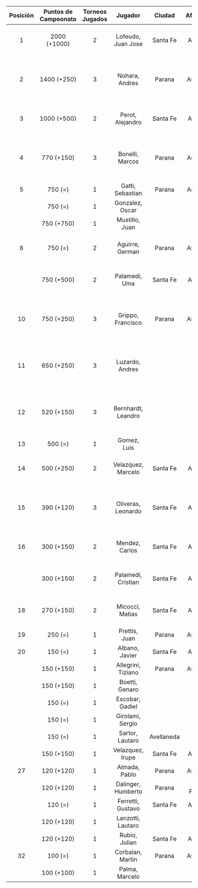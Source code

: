 |  Posición  |  Puntos de Campeonato  |  Torneos Jugados  |      Jugador       |   Ciudad   |  Afiliación  |           Puntos sumados           |
|:----------:|:----------------------:|:-----------------:|:------------------:|:----------:|:------------:|:----------------------------------:|
|     1      |      2000 (+1000)      |         2         | Lofeudo, Juan Jose |  Santa Fe  |   AteMeLi    |      1000 (T03) + 1000 (T02)       |
|     2      |      1400 (+250)       |         3         |   Nohara, Andres   |   Parana   |   Aspatem    | 1000 (T01) + 250 (T03) + 150 (T02) |
|     3      |      1000 (+500)       |         2         |  Perot, Alejandro  |  Santa Fe  |   AteMeLi    |       500 (T03) + 500 (T02)        |
|     4      |       770 (+150)       |         3         |  Bonelli, Marcos   |   Parana   |   Aspatem    | 500 (T01) + 150 (T03) + 120 (T02)  |
|     5      |        750 (=)         |         1         |  Gatti, Sebastian  |   Parana   |   Aspatem    |             750 (T01)              |
|            |        750 (=)         |         1         |  Gonzalez, Oscar   |            |              |             750 (T02)              |
|            |       750 (+750)       |         1         |   Mustillo, Juan   |            |              |             750 (T03)              |
|     8      |        750 (=)         |         2         |  Aguirre, German   |   Parana   |   Aspatem    |       500 (T01) + 250 (T02)        |
|            |       750 (+500)       |         2         |   Palamedi, Uma    |  Santa Fe  |   AteMeLi    |       500 (T03) + 250 (T02)        |
|     10     |       750 (+250)       |         3         | Grippo, Francisco  |   Parana   |   Aspatem    | 250 (T03) + 250 (T02) + 250 (T01)  |
|     11     |       650 (+250)       |         3         |  Luzardo, Andres   |            |              | 250 (T03) + 250 (T01) + 150 (T02)  |
|     12     |       520 (+150)       |         3         | Bernhardt, Leandro |            |              | 250 (T01) + 150 (T03) + 120 (T02)  |
|     13     |        500 (=)         |         1         |    Gomez, Luis     |            |              |             500 (T02)              |
|     14     |       500 (+250)       |         2         | Velazquez, Marcelo |  Santa Fe  |   AteMeLi    |       250 (T03) + 250 (T02)        |
|     15     |       390 (+120)       |         3         | Oliveras, Leonardo |  Santa Fe  |   AteMeLi    | 150 (T01) + 120 (T03) + 120 (T02)  |
|     16     |       300 (+150)       |         2         |   Mendez, Carlos   |  Santa Fe  |   AteMeLi    |       150 (T03) + 150 (T02)        |
|            |       300 (+150)       |         2         | Palamedi, Cristian |  Santa Fe  |   AteMeLi    |       150 (T03) + 150 (T02)        |
|     18     |       270 (+150)       |         2         |  Micocci, Matias   |  Santa Fe  |   AteMeLi    |       150 (T03) + 120 (T02)        |
|     19     |        250 (=)         |         1         |   Prettis, Juan    |   Parana   |   Aspatem    |             250 (T01)              |
|     20     |        150 (=)         |         1         |   Albano, Javier   |  Santa Fe  |   AteMeLi    |             150 (T02)              |
|            |       150 (+150)       |         1         | Allegrini, Tiziano |   Parana   |   Aspatem    |             150 (T03)              |
|            |       150 (+150)       |         1         |   Boetti, Genaro   |            |              |             150 (T03)              |
|            |        150 (=)         |         1         |  Escobar, Gadiel   |            |              |             150 (T02)              |
|            |        150 (=)         |         1         |  Girolami, Sergio  |            |              |             150 (T02)              |
|            |        150 (=)         |         1         |  Sartor, Lautaro   | Avellaneda |              |             150 (T02)              |
|            |       150 (+150)       |         1         |  Velazquez, Irupe  |  Santa Fe  |   AteMeLi    |             150 (T03)              |
|     27     |       120 (+120)       |         1         |   Almada, Pablo    |   Parana   |   Aspatem    |             120 (T03)              |
|            |       120 (+120)       |         1         | Dalinger, Humberto |   Parana   | Tiro Federal |             120 (T03)              |
|            |        120 (=)         |         1         | Ferretti, Gustavo  |  Santa Fe  |   AteMeLi    |             120 (T02)              |
|            |       120 (+120)       |         1         | Lanzotti, Lautaro  |            |              |             120 (T03)              |
|            |       120 (+120)       |         1         |   Rubio, Julian    |  Santa Fe  |   AteMeLi    |             120 (T03)              |
|     32     |        100 (=)         |         1         |  Corbalan, Martin  |   Parana   |   Aspatem    |             100 (T01)              |
|            |       100 (+100)       |         1         |   Palma, Marcelo   |            |              |             100 (T03)              |